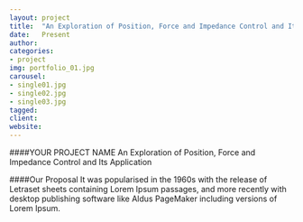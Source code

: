```yaml
---
layout: project
title:  "An Exploration of Position, Force and Impedance Control and Its Application"
date:   Present
author: 
categories:
- project
img: portfolio_01.jpg
carousel:
- single01.jpg
- single02.jpg
- single03.jpg
tagged:
client:
website:
---
```

####YOUR PROJECT NAME
An Exploration of Position, Force and Impedance Control and Its Application

####Our Proposal
It was popularised in the 1960s with the release of Letraset sheets containing Lorem Ipsum passages, and more recently with desktop publishing software like Aldus PageMaker including versions of Lorem Ipsum.
